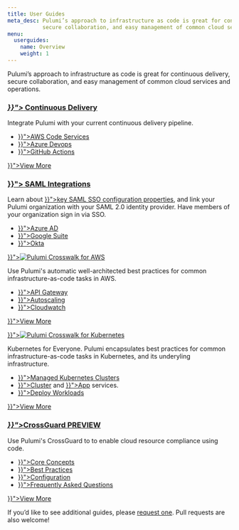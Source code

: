 ```yaml
---
title: User Guides
meta_desc: Pulumi’s approach to infrastructure as code is great for continuous delivery,
           secure collaboration, and easy management of common cloud services and operations.
menu:
  userguides:
    name: Overview
    weight: 1
---
```


Pulumi’s approach to infrastructure as code is great for continuous delivery, secure collaboration, and easy management of common cloud services and operations.

<div class="md:flex flex-row mt-6 mb-6">
    <div class="w-1/2 border-solid border-t-2 border-gray-200">
        <h3 class="no-anchor pt-4"><i class="fab fa-connectdevelop pr-2"><a href="{{< relref "continuous-delivery" >}}"></i> Continuous Delivery</a></h3>
        <p>
            Integrate Pulumi with your current continuous delivery pipeline.
        </p>
        <ul class="p2">
            <li><a href="{{< relref "continuous-delivery/aws-code-services" >}}">AWS Code Services</a></li>
            <li><a href="{{< relref "continuous-delivery/azure-devops" >}}">Azure Devops</a></li>
            <li><a href="{{< relref "continuous-delivery/github-actions" >}}">GitHub Actions</a></li>
        </ul>
            <p class="mt-6">
                <a class="btn btn-secondary" href="{{< relref "continuous-delivery" >}}">View More</a>
            </p>
    </div>
    <div class="w-1/2 border-solid ml-4 border-t-2 border-gray-200">
        <h3 class="no-anchor pt-4"><a href="{{< relref "saml" >}}"><i class="fas fa-user-lock pr-2"></i> SAML Integrations</a></h3>
        <p>
            Learn about <a href="{{< relref "saml/sso" >}}">key SAML SSO configuration properties</a>, and link your Pulumi organization with your SAML 2.0 identity provider. Have members of your organization sign in via SSO.
        </p>
        <ul class="p2">
            <li><a href="{{< relref "saml/aad" >}}">Azure AD</a></li>
            <li><a href="{{< relref "saml/gsuite" >}}">Google Suite</a></li>
            <li><a href="{{< relref "saml/okta" >}}">Okta</a></li>
        </ul>
    </div>
</div>
<div class="md:flex flex-row mt-6 mb-6">
    <div class="w-1/2 border-solid border-t-2 border-gray-200">
        <a href="{{< relref "crosswalk/aws" >}}"><img class="h-auto w-32 center pt-6" src="/images/docs/reference/crosswalk/aws/logo.svg" alt="Pulumi Crosswalk for AWS"></a>
        <p>
            Use Pulumi's automatic well-architected best practices for common infrastructure-as-code tasks in AWS.
        </p>
        <ul class="p2">
            <li><a href="{{< relref "crosswalk/aws/api-gateway" >}}">API Gateway</a></li>
            <li><a href="{{< relref "crosswalk/aws/autoscaling" >}}">Autoscaling</a></li>
            <li><a href="{{< relref "crosswalk/aws/cloudwatch" >}}">Cloudwatch</a></li>
        </ul>
            <p class="mt-6">
                <a class="btn btn-secondary" href="{{< relref "crosswalk/aws" >}}">View More</a>
            </p>
    </div>
    <div class="w-1/2 border-solid border-t-2 border-gray-200">
        <a href="{{< relref "crosswalk/kubernetes" >}}"><img class="h-auto w-32 center pt-6" src="/images/docs/reference/crosswalk/kubernetes/crosswalk-for-k8s.svg" alt="Pulumi Crosswalk for Kubernetes"></a>
        <p>
        <p>
            Kubernetes for Everyone. Pulumi encapsulates best practices for common infrastructure-as-code tasks in Kubernetes, and its underyling infrastructure.
        </p>
        <ul class="p2">
            <li><a href="{{< relref "crosswalk/kubernetes/control-plane" >}}">Managed Kubernetes Clusters</a></li>
            <li><a href="{{< relref "crosswalk/kubernetes/cluster-services" >}}">Cluster</a> and <a href="{{< relref "crosswalk/kubernetes/app-services" >}}">App</a> services.</li>
            <li><a href="{{< relref "crosswalk/kubernetes/apps" >}}">Deploy Workloads</a></li>
        </ul>
            <p class="mt-6">
                <a class="btn btn-secondary" href="{{< relref "crosswalk/kubernetes" >}}">View More</a>
            </p>
    </div>
</div>
<div class="md:flex flex-row mt-6 mb-6">
    <div class="w-1/2 border-solid border-t-2 border-gray-200">
        <h3 class="no-anchor pt-4"><i class="fas fa-shield-alt pr-2"><a href="{{< relref "crossguard" >}}"></i>CrossGuard <span class="badge badge-preview">PREVIEW</span></a></h3>
        <p>
            Use Pulumi's CrossGuard to to enable cloud resource compliance using code.
        </p>
        <ul class="p2">
            <li><a href="{{< relref "crossguard/core-concepts" >}}">Core Concepts</a></li>
            <li><a href="{{< relref "crossguard/best-practices" >}}">Best Practices</a></li>
            <li><a href="{{< relref "crossguard/configuration" >}}">Configuration</a></li>
            <li><a href="{{< relref "crossguard/faq" >}}">Frequently Asked Questions</a></li>
        </ul>
            <p class="mt-6">
                <a class="btn btn-secondary" href="{{< relref "crossguard" >}}">View More</a>
            </p>
    </div>
</div>
<div>
    <p>
        If you’d like to see additional guides, please <a href="https://github.com/pulumi/docs/issues/new?title=New Guide Request">request one</a>. Pull requests are also welcome!
    </p>
</div>
